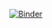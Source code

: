 [![Binder](https://mybinder.org/badge_logo.svg)](https://mybinder.org/v2/gh/ottok92/BreastCancerWisconsinDiagnostic/blob/master/notebooks/eda.ipynb/HEAD?filepath=notebooks%2Feda.ipynb)
